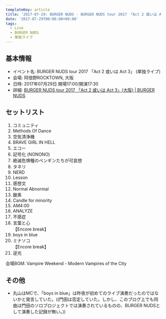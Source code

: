 ```yaml
---
templateKey: article
title: '2017-07-29: BURGER NUDS - BURGER NUDS tour 2017 「Act 2 或いは Act 3」 at 阿倍野ROCKTOWN'
date: '2017-07-29T00:00:00+09:00'
tags:
  - Live
  - BURGER NUDS
  - 単独ライブ
---
```

## 基本情報

* イベント名: BURGER NUDS tour 2017 「Act 2 或いは Act 3」 (単独ライブ)
* 会場: 阿倍野ROCKTOWN, 大阪
* 日時: 2017年07月29日 開場17:00/開演17:30
* 詳細: [BURGER NUDS tour 2017 「Act 2 或いは Act 3」\(大阪\) \| BURGER NUDS](http://burgernuds.jp/live/2017/04/07/227)

## セットリスト

1. コミュニティ
1. Methods Of Dance
1. 空気清浄機
1. BRAVE GIRL IN HELL
1. エコー
1. 記号化 (NONONO)
1. 絶滅危惧種のペンギンたちが可哀想
1. タネリ
1. NERD
1. Lesson
1. 感想文
1. Normal Abnormal
1. 酸素
1. Candle for minority
1. AM4:00
1. ANALYZE
1. 不感症
1. 言葉と心  
  【Encore break】
1. boys in blue
1. ミナソコ  
  【Encore break】
1. 逆光

会場BGM: Vampire Weekend - Modern Vampires of the City

## その他

- 丸山はMCで、「boys in blue」は昨夜が初めてのライブ演奏だったのではないかと発言していた。((門田は否定していた。しかし、このブログ上でも同曲は門田のソロブロジェクトでは演奏されているものの、BURGER NUDSとして演奏した記録が無い。))
